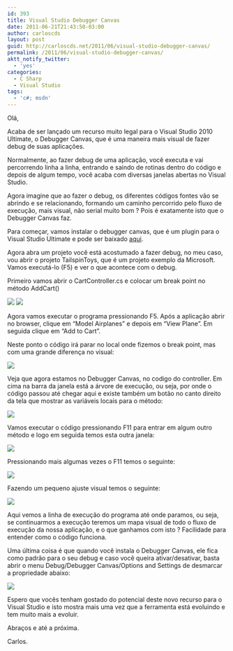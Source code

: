 ```yaml
---
id: 393
title: Visual Studio Debugger Canvas
date: 2011-06-21T21:43:50-03:00
author: carloscds
layout: post
guid: http://carloscds.net/2011/06/visual-studio-debugger-canvas/
permalink: /2011/06/visual-studio-debugger-canvas/
aktt_notify_twitter:
  - 'yes'
categories:
  - C Sharp
  - Visual Studio
tags:
  - 'c#; msdn'
---
```

Olá,

Acaba de ser lançado um recurso muito legal para o Visual Studio 2010 Ultimate, o Debugger Canvas, que é uma maneira mais visual de fazer debug de suas aplicações.

Normalmente, ao fazer debug de uma aplicação, você executa e vai percorrendo linha a linha, entrando e saindo de rotinas dentro do código e depois de algum tempo, você acaba com diversas janelas abertas no Visual Studio.

Agora imagine que ao fazer o debug, os diferentes códigos fontes vão se abrindo e se relacionando, formando um caminho percorrido pelo fluxo de execução, mais visual, não serial muito bom ? Pois é exatamente isto que o Debugger Canvas faz.

Para começar, vamos instalar o debugger canvas, que é um plugin para o Visual Studio Ultimate e pode ser baixado [aqui](http://msdn.microsoft.com/en-us/devlabs/hh227299).

Agora abra um projeto você está acostumado a fazer debug, no meu caso, vou abrir o projeto TailspinToys, que é um projeto exemplo da Microsoft. Vamos executá-lo (F5) e ver o que acontece com o debug.

Primeiro vamos abrir o CartController.cs e colocar um break point no método AddCart()

![]( wp-content/uploads/2011/06/image.png)
![]( wp-content/uploads/2011/06/image1.png) 

Agora vamos executar o programa pressionando F5. Após a aplicação abrir no browser, clique em “Model Airplanes” e depois em “View Plane”. Em seguida clique em “Add to Cart”.

Neste ponto o código irá parar no local onde fizemos o break point, mas com uma grande diferença no visual:

![]( wp-content/uploads/2011/06/image2.png)

Veja que agora estamos no Debugger Canvas, no codigo do controller. Em cima na barra da janela está a árvore de execução, ou seja, por onde o código passou até chegar aqui e existe também um botão no canto direito da tela que mostrar as variáveis locais para o método:

![]( wp-content/uploads/2011/06/image3.png)

Vamos executar o código pressionando F11 para entrar em algum outro método e logo em seguida temos esta outra janela:

![]( wp-content/uploads/2011/06/image4.png)

Pressionando mais algumas vezes o F11 temos o seguinte:

![]( wp-content/uploads/2011/06/image5.png)

Fazendo um pequeno ajuste visual temos o seguinte:

![]( wp-content/uploads/2011/06/image6.png)

Aqui vemos a linha de execução do programa até onde paramos, ou seja, se continuarmos a execução teremos um mapa visual de todo o fluxo de execução da nossa aplicação, e o que ganhamos com isto ? Facilidade para entender como o código funciona.

Uma última coisa é que quando você instala o Debugger Canvas, ele fica como padrão para o seu debug e caso você queira ativar/desativar, basta abrir o menu Debug/Debugger Canvas/Options and Settings de desmarcar a propriedade abaixo:

![]( wp-content/uploads/2011/06/image7.png)

Espero que vocês tenham gostado do potencial deste novo recurso para o Visual Studio e isto mostra mais uma vez que a ferramenta está evoluindo e tem muito mais a evoluir.

Abraços e até a próxima.

Carlos.